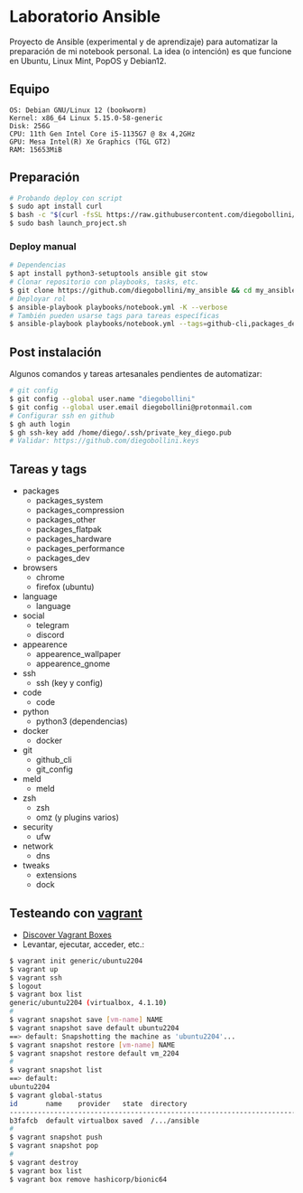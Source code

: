 # Laboratorio Ansible

Proyecto de Ansible (experimental y de aprendizaje) para automatizar la preparación de mi notebook personal. La idea (o intención) es que funcione en Ubuntu, Linux Mint, PopOS y Debian12.

## Equipo

```test
OS: Debian GNU/Linux 12 (bookworm)
Kernel: x86_64 Linux 5.15.0-58-generic
Disk: 256G
CPU: 11th Gen Intel Core i5-1135G7 @ 8x 4,2GHz
GPU: Mesa Intel(R) Xe Graphics (TGL GT2)
RAM: 15653MiB
```

## Preparación

```bash
# Probando deploy con script
$ sudo apt install curl
$ bash -c "$(curl -fsSL https://raw.githubusercontent.com/diegobollini/my_ansible/master/deploy.sh)"
$ sudo bash launch_project.sh
```

### Deploy manual

```bash
# Dependencias
$ apt install python3-setuptools ansible git stow
# Clonar repositorio con playbooks, tasks, etc.
$ git clone https://github.com/diegobollini/my_ansible && cd my_ansible
# Deployar rol
$ ansible-playbook playbooks/notebook.yml -K --verbose
# También pueden usarse tags para tareas específicas
$ ansible-playbook playbooks/notebook.yml --tags=github-cli,packages_dev -K --verbose
```

## Post instalación

Algunos comandos y tareas artesanales pendientes de automatizar:

```bash
# git config
$ git config --global user.name "diegobollini"
$ git config --global user.email diegobollini@protonmail.com
# Configurar ssh en github
$ gh auth login
$ gh ssh-key add /home/diego/.ssh/private_key_diego.pub
# Validar: https://github.com/diegobollini.keys
```

## Tareas y tags

- packages
  - packages_system
  - packages_compression
  - packages_other
  - packages_flatpak
  - packages_hardware
  - packages_performance
  - packages_dev
- browsers
  - chrome
  - firefox (ubuntu)
- language
  - language
- social
  - telegram
  - discord
- appearence
  - appearence_wallpaper
  - appearence_gnome
- ssh
  - ssh (key y config)
- code
  - code
- python
  - python3 (dependencias)
- docker
  - docker
- git
  - github_cli
  - git_config
- meld
  - meld
- zsh
  - zsh
  - omz (y plugins varios)
- security
  - ufw
- network
  - dns
- tweaks
  - extensions
  - dock

## Testeando con [vagrant](vagrantup.com)

- [Discover Vagrant Boxes](https://app.vagrantup.com/boxes/search)
- Levantar, ejecutar, acceder, etc.:

```sh
$ vagrant init generic/ubuntu2204
$ vagrant up
$ vagrant ssh
$ logout
$ vagrant box list
generic/ubuntu2204 (virtualbox, 4.1.10)
#
$ vagrant snapshot save [vm-name] NAME
$ vagrant snapshot save default ubuntu2204
==> default: Snapshotting the machine as 'ubuntu2204'...
$ vagrant snapshot restore [vm-name] NAME
$ vagrant snapshot restore default vm_2204
#
$ vagrant snapshot list
==> default:
ubuntu2204
$ vagrant global-status
id       name    provider   state  directory
-----------------------------------------------------------------------
b3fafcb  default virtualbox saved  /.../ansible
#
$ vagrant snapshot push
$ vagrant snapshot pop
#
$ vagrant destroy
$ vagrant box list
$ vagrant box remove hashicorp/bionic64
```
